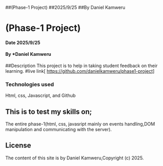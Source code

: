 
##(Phase-1 Project)
##2025/9/25
##By Daniel Kamweru
# (Phase-1 Project)
#### Date 2025/9/25
#### By *Daniel Kamweru
##Description
This project is to help in taking student feedback on their learning.
#live link[ https://github.com/danielkamweru/phase1-project]
### Technologies used
Html,
css,
Javascript,
and Github
## This is to test my skills on;
The entire phase-1(html, css, javasript mainly on events handling,DOM manipulation and communicating with the server).
## License
The content of this site is by Daniel Kamweru,Copyright (c) 2025.

